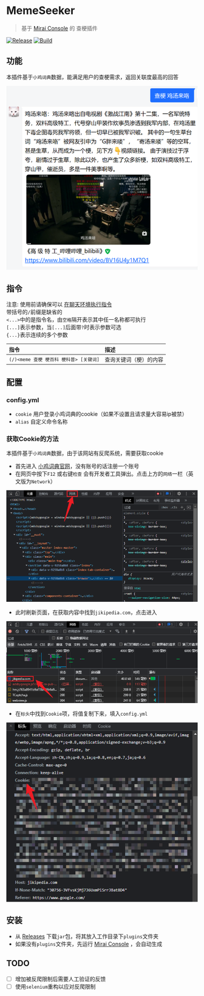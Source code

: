 # MemeSeeker

> 基于 [Mirai Console](https://github.com/mamoe/mirai-console) 的 查梗插件

[![Release](https://img.shields.io/github/v/release/Echoosx/MemeSeeker)](https://github.com/Echoosx/MemeSeeker/releases)
[![Build](https://github.com/Echoosx/MemeSeeker/workflows/Java%20CI%20with%20Gradle/badge.svg?branch=master)](https://github.com/Echoosx/MemeSeeker/actions/workflows/gradle.yml)
## 功能
本插件基于`小鸡词典`数据，能满足用户的查梗需求，返回关联度最高的回答

![img.png](static/0.png)

## 指令
注意: 使用前请确保可以 [在聊天环境执行指令](https://github.com/project-mirai/chat-command)  
带括号的`/`前缀是缺省的  
`<...>`中的是指令名，由`空格`隔开表示其中任一名称都可执行  
`[...]`表示参数，当`[...]`后面带`?`时表示参数可选  
`{...}`表示连续的多个参数


| 指令                           | 描述          |
|:-----------------------------|:------------|
| `(/)<meme 查梗 梗百科 梗科普> [关键词]` | 查询关键词（梗）的内容 |

## 配置
### config.yml
- `cookie` 用户登录小鸡词典的cookie（如果不设置且请求量大容易ip被禁）
- `alias` 自定义命令名称

### 获取Cookie的方法
本插件基于`小鸡词典`数据，由于该网站有反爬系统，需要获取cookie

- 首先进入 [小鸡词典官网](https://jikipedia.com)，没有账号的话注册一个账号
- 在网页中按下`F12` 或右键`检查` 会有开发者工具弹出。点击上方的`网络`一栏（英文版为`Network`）

![img.png](static/1.png)

- 此时刷新页面，在获取内容中找到`jikipedia.com`，点击进入

![img.png](static/2.png)

- 在`标头`中找到`Cookie`项，将值复制下来，填入`config.yml`

![img.png](static/3.png)

## 安装
- 从 [Releases](https://github.com/Echoosx/MemeSeeker/releases) 下载`jar`包，将其放入工作目录下`plugins`文件夹
- 如果没有`plugins`文件夹，先运行 [Mirai Console](https://github.com/mamoe/mirai-console) ，会自动生成

## TODO
- [ ] 增加被反爬限制后需要人工验证的反馈
- [ ] 使用`selenium`重构以应对反爬限制
